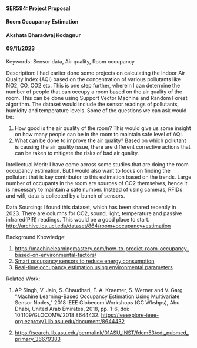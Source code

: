 #### SER594: Project Proposal
#### Room Occupancy Estimation
#### Akshata Bharadwaj Kodagnur
#### 09/11/2023


Keywords: Sensor data, Air quality, Room occupancy

Description: I had earlier done some projects on calculating the Indoor Air Quality Index (AQI) based on the concentration of various pollutants
like NO2, CO, CO2 etc. This is one step further, 
wherein I can determine the number of people that can occupy a room based on the air quality of the room. This can be done using Support Vector Machine and Random Forest algorithm.
The dataset would include the sensor readings of pollutants, humidity and temperature levels.
Some of the questions we can ask would be: 
1. How good is the air quality of the room? This would give us 
some insight on how many people can be in the room to maintain safe level of AQI.
2. What can be done to improve the air quality? Based on which pollutant is causing the air quality issue,
there are different corrective actions that can be taken to mitigate the risks of bad air quality.

Intellectual Merit: I have come across some studies that are doing the room occupancy estimation. 
But I would also want to focus on finding the pollutant that is key contributor to this estimation
based on the trends. Large number of occupants in the room are sources of CO2 themselves,
hence it is necessary to maintain a safe number. Instead of using cameras, RFIDs and wifi, data is collected by a bunch of sensors.

Data Sourcing: I found this dataset, which has been shared recently in 2023. There are columns for CO2, sound, light, temperature and passive infrared(PIR) readings.
This would be a good place to start. 
http://archive.ics.uci.edu/dataset/864/room+occupancy+estimation


Background Knowledge: 
1. https://machinelearningmastery.com/how-to-predict-room-occupancy-based-on-environmental-factors/
2. [Smart occupancy sensors to reduce energy consumption](https://www.sciencedirect.com/science/article/pii/S0378778899000407?casa_token=zkLQKBqlO5QAAAAA:gGAwxiavX79ks3i-igNN7FWAtG1sllEVajgHpXgdiWUrs4NZ7pZQ4Tp0h7m5kNQvgzqaxbmoDQ)
3. [Real-time occupancy estimation using environmental parameters](https://ieeexplore.ieee.org/abstract/document/7280781?casa_token=cWQLCSa6wmgAAAAA:GAwe58o9rbJxj3GoZSpuV8uZeFU17z1Sg5_gPQwqKc1p3VGG3xW5EWIQYFQB2kiyuMTrO0H0)

Related Work: 
1.  AP Singh, V. Jain, S. Chaudhari, F. A. Kraemer, S. Werner and V. Garg, "Machine Learning-Based Occupancy Estimation Using Multivariate Sensor Nodes," 2018 IEEE Globecom Workshops (GC Wkshps), Abu Dhabi, United Arab Emirates, 2018, pp. 1-6, doi: 10.1109/GLOCOMW.2018.8644432.
https://ieeexplore-ieee-org.ezproxy1.lib.asu.edu/document/8644432

2. https://search.lib.asu.edu/permalink/01ASU_INST/fdcm53/cdi_pubmed_primary_36679383